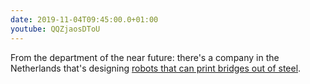 ```yaml
---
date: 2019-11-04T09:45:00.0+01:00
youtube: QQZjaosDToU
---
```


From the department of the near future: there's a company in the Netherlands that's designing [robots that can print bridges out of steel](https://twitter.com/mashable/status/1191046631648452608).